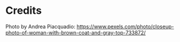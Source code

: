 # Credits
Photo by Andrea Piacquadio: https://www.pexels.com/photo/closeup-photo-of-woman-with-brown-coat-and-gray-top-733872/